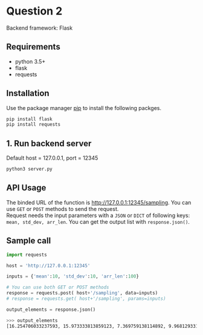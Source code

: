# Question 2
Backend framework: Flask
## Requirements
* python 3.5+
* flask 
* requests

## Installation

Use the package manager [pip](https://pip.pypa.io/en/stable/) to install the following packges.

```bash
pip install flask
pip install requests
```
## 1. Run backend server

Default host = 127.0.0.1, port = 12345

```bash
python3 server.py
```

## API Usage
The binded URL of the function is http://127.0.0.1:12345/sampling.  You can use `GET` or `POST` methods to send the request.  
Request needs the input parameters with a `JSON` or `DICT` of following keys: `mean, std_dev, arr_len`. You can get the output list with `response.json()`.

## Sample call
```python
import requests

host = 'http://127.0.0.1:12345'

inputs = {'mean':10, 'std_dev':10, 'arr_len':100}

# You can use both GET or POST methods 
response = requests.post( host+'/sampling', data=inputs)
# response = requests.get( host+'/sampling', params=inputs)

output_elements = response.json()
```
``` bash 
>>> output_elements
[16.254706033237593, 15.973333813859123, 7.369759138114892, 9.968129331749525, 12.553171674082938, 13.367798266730645, 0.7945944852345566, 5.776632393176249, 7.863799729126285, 8.98648357904143]
```
